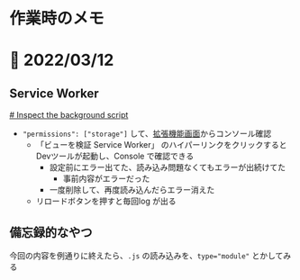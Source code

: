 # 作業時のメモ

# 📝 2022/03/12


## Service Worker

[# Inspect the background script](https://developer.chrome.com/docs/extensions/mv3/getstarted/#inspect-background)


- `"permissions": ["storage"]` して、[拡張機能画面](chrome://extensions/)からコンソール確認
    - 「ビューを検証 Service Worker」 のハイパーリンクをクリックするとDevツールが起動し、Console で確認できる
        - 設定前にエラー出てた、読み込み問題なくてもエラーが出続けてた
            - 事前内容がエラーだった
        - 一度削除して、再度読み込んだらエラー消えた
    - リロードボタンを押すと毎回log が出る


## 備忘録的なやつ

今回の内容を例通りに終えたら、`.js` の読み込みを、`type="module"` とかしてみる